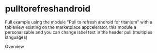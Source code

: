 pulltorefreshandroid
====================

Full example using the module "Pull to refresh android for titanium" with a tableview existing on the marketplace appcelerator. this module a personalizable and you can change label text in the header pull (multiples languages)


Overview





